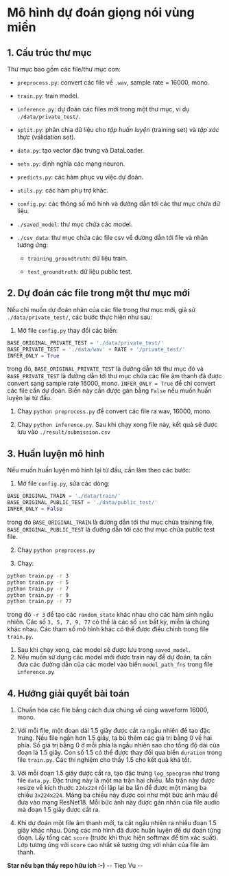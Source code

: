 # Mô hình dự đoán giọng nói vùng miền 

## 1. Cấu trúc thư mục 

Thư mục bao gồm các file/thư mục con: 

* `preprocess.py`: convert các file về `.wav`, sample rate = 16000, mono.

* `train.py`: train model.

* `inference.py`: dự đoán các files mới trong một thư mục, ví dụ `./data/private_test/`.

* `split.py`: phân chia dữ liệu cho _tập huấn luyện_ (training set) và _tập xác thực_ (validation set).

* `data.py`: tạo vector đặc trưng và DataLoader.

* `nets.py`: định nghĩa các mạng neuron.

* `predicts.py`: các hàm phục vụ việc dự đoán.

* `utils.py`: các hàm phụ trợ khác.

* `config.py`: các thông số mô hình và đường dẫn tới các thư mục chứa dữ liệu.

* `./saved_model`: thư mục chứa các model.

* `./csv_data`: thư mục chứa các file csv về đường dẫn tới file và nhãn tương ứng:
  * `training_groundtruth`: dữ liệu train.

  * `test_groundtruth`: dữ liệu public test.

## 2. Dự đoán các file trong một thư mục mới

Nếu chỉ muốn dự đoán nhãn của các file trong thư mục mới, giả sử `./data/private_test/`, các bước thực hiện như sau: 

1. Mở file `config.py` thay đổi các biến:

```python
BASE_ORIGINAL_PRIVATE_TEST = './data/private_test/'
BASE_PRIVATE_TEST = './data/wav' + RATE + '/private_test/'
INFER_ONLY = True
```
trong đó, `BASE_ORIGINAL_PRIVATE_TEST` là đường dẫn tới thư mục đó và `BASE_PRIVATE_TEST` là đường dẫn tới thư mục chứa các file âm thanh đã được convert sang sample rate 16000, mono. `INFER_ONLY = True` để chỉ convert các file cần dự đoán. Biến này cần được gán bằng `False` nếu muốn huấn luyện lại từ đầu. 

1. Chạy `python preprocess.py` để convert các file ra wav, 16000, mono. 

2. Chạy `python inference.py`. Sau khi chạy xong file này, kết quả sẽ được lưu vào `./result/submission.csv`

## 3. Huấn luyện mô hình 
Nếu muốn huấn luyện mô hình lại từ đầu, cần làm theo các bước:

1. Mở file `config.py`, sửa các dòng:

```python
BASE_ORIGINAL_TRAIN = './data/train/'
BASE_ORIGINAL_PUBLIC_TEST = './data/public_test/'
INFER_ONLY = False
```

trong đó `BASE_ORIGINAL_TRAIN` là đường dẫn tới thư mục chứa training file, `BASE_ORIGINAL_PUBLIC_TEST` là đường dẫn tới các thư mục chứa public test file. 

2. Chạy `python preprocess.py`

3. Chạy:

```bash
python train.py -r 3
python train.py -r 5
python train.py -r 7
python train.py -r 9
python train.py -r 77
```

trong đó `-r 3` để tạo các `random_state` khác nhau cho các hàm sinh ngẫu nhiên. Các số `3, 5, 7, 9, 77` có thể là các số `int` bất kỳ, miễn là chúng khác nhau. Các tham số mô hình khác có thể được điều chỉnh trong file `train.py`.

1. Sau khi chạy xong, các model sẽ được lưu trong `saved_model`.
2. Nếu muốn sử dụng các model mới được train này để dự đoán, ta cần đưa các đường dẫn của các model vào biến `model_path_fns` trong file `inference.py`

## 4. Hướng giải quyết bài toán

1. Chuẩn hóa các file bằng cách đưa chúng về cùng waveform 16000, mono.

2. Với mỗi file, một đoạn dài 1.5 giây được cắt ra ngẫu nhiên để tạo đặc trưng. Nếu file ngắn hơn 1.5 giây, ta bù thêm các giá trị bằng 0 về hai phía. Số giá trị bằng 0 ở mỗi phía là ngẫu nhiên sao cho tổng độ dài của đoạn là 1.5 giây. Con số 1.5 có thể được thay đổi qua biến `duration` trong file `train.py`. Các thí nghiệm cho thấy 1.5 cho kết quả khá tốt.

3. Với mỗi đoạn 1.5 giây được cắt ra, tạo đặc trưng `log_specgram` như trong file `data.py`. Đặc trưng này là một ma trận hai chiều. Ma trận này được resize về kích thước `224x224` rồi lặp lại ba lần để được một mảng ba chiều `3x224x224`. Mảng ba chiều này được coi như một bức ảnh màu để đưa vào mạng ResNet18. Mỗi bức ảnh này được gán nhãn của file audio mà đoạn 1.5 giây được cắt ra.

4. Khi dự đoán một file âm thanh mới, ta cắt ngẫu nhiên ra nhiều đoạn 1.5 giây khác nhau. Dùng các mô hình đã được huấn luyện để dự đoán từng đoạn. Lấy tổng các `score` (trước khi thực hiện softmax để tìm xác suất). Lớp tương ứng với `score` cao nhất sẽ tương ứng với nhãn của file âm thanh.

**Star nếu bạn thấy repo hữu ích :-)**
-- Tiep Vu --